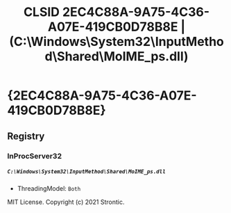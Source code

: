 ﻿---
title: "CLSID 2EC4C88A-9A75-4C36-A07E-419CB0D78B8E | (C:\\Windows\\System32\\InputMethod\\Shared\\MoIME_ps.dll)"
excerpt: What is COM-Object CLSID 2EC4C88A-9A75-4C36-A07E-419CB0D78B8E?
---

# {2EC4C88A-9A75-4C36-A07E-419CB0D78B8E}


## Registry


### InProcServer32

##### `C:\Windows\System32\InputMethod\Shared\MoIME_ps.dll`
* ThreadingModel: `Both`

MIT License. Copyright (c) 2021 Strontic.


